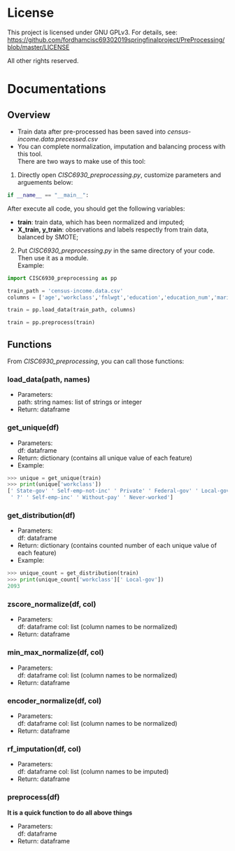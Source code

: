 # License  
This project is licensed under GNU GPLv3.
For details, see: https://github.com/fordhamcisc69302019springfinalproject/PreProcessing/blob/master/LICENSE

All other rights reserved.

# Documentations  
## Overview
- Train data after pre-processed has been saved into *census-income.data.precessed.csv*
- You can complete normalization, imputation and balancing process with this tool.  
There are two ways to make use of this tool:  
1. Directly open *CISC6930_preprocessing.py*, customize parameters and arguements below:  
```Python
if __name__ == "__main__":
```  
After execute all code, you should get the following variables:
- **train**:  train data, which has been normalized and imputed;
- **X_train, y_train**:  observations and labels respectly from train data, balanced by SMOTE;

2. Put *CISC6930_preprocessing.py* in the same directory of your code. Then use it as a module.  
Example:  
```Python
import CISC6930_preprocessing as pp

train_path = 'census-income.data.csv'
columns = ['age','workclass','fnlwgt','education','education_num','marital_status','occupation','relationship','race','sex','capital_gain','capital_loss','hours_per_week','native_country','label']

train = pp.load_data(train_path, columns)

train = pp.preprocess(train)
```  

## Functions
From *CISC6930_preprocessing*, you can call those functions:  

### load_data(path, names)  
- Parameters:  
path: string
names: list of strings or integer
- Return: dataframe  

### get_unique(df)
- Parameters:  
df: dataframe
- Return: dictionary (contains all unique value of each feature)
- Example:
```Python
>>> unique = get_unique(train)
>>> print(unique['workclass'])
[' State-gov' ' Self-emp-not-inc' ' Private' ' Federal-gov' ' Local-gov'
 ' ?' ' Self-emp-inc' ' Without-pay' ' Never-worked']
```

### get_distribution(df)
- Parameters:  
df: dataframe
- Return: dictionary (contains counted number of each unique value of each feature)
- Example:
```Python
>>> unique_count = get_distribution(train)
>>> print(unique_count['workclass'][' Local-gov'])
2093
```

### zscore_normalize(df, col)
- Parameters:  
df: dataframe
col: list (column names to be normalized)
- Return: dataframe


### min_max_normalize(df, col)
- Parameters:  
df: dataframe
col: list (column names to be normalized)
- Return: dataframe

### encoder_normalize(df, col)
- Parameters:  
df: dataframe
col: list (column names to be normalized)
- Return: dataframe

### rf_imputation(df, col)
- Parameters:  
df: dataframe
col: list (column names to be imputed)
- Return: dataframe

### preprocess(df)
**It is a quick function to do all above things**
- Parameters:  
df: dataframe
- Return: dataframe
